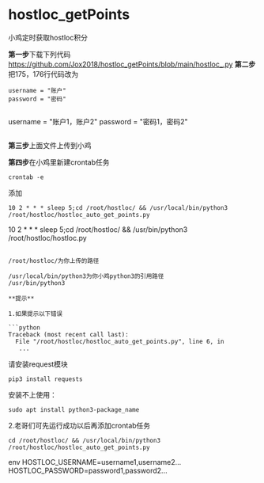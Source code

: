 # hostloc_getPoints

小鸡定时获取hostloc积分


**第一步**下载下列代码
https://github.com/Jox2018/hostloc_getPoints/blob/main/hostloc_.py
**第二步**把175，176行代码改为
```
username = "账户"
password = "密码"
```

```
```
username = "账户1，账户2"
password = "密码1，密码2"
```
```

**第三步**上面文件上传到小鸡

**第四步**在小鸡里新建crontab任务

```
crontab -e
```


添加

```shell
10 2 * * * sleep 5;cd /root/hostloc/ && /usr/local/bin/python3 /root/hostloc/hostloc_auto_get_points.py
```
10 2 * * * sleep 5;cd /root/hostloc/ && /usr/bin/python3 /root/hostloc/hostloc.py
```

/root/hostloc/为你上传的路径

/usr/local/bin/python3为你小鸡python3的引用路径
/usr/bin/python3

**提示**

1.如果提示以下错误

```python
Traceback (most recent call last):
  File "/root/hostloc/hostloc_auto_get_points.py", line 6, in
   ...
```

请安装request模块

```shell
pip3 install requests
```

安装不上使用：
```
sudo apt install python3-package_name
```

2.老哥们可先运行成功以后再添加crontab任务

```shell
cd /root/hostloc/ && /usr/local/bin/python3 /root/hostloc/hostloc_auto_get_points.py
```



env
HOSTLOC_USERNAME=username1,username2...
HOSTLOC_PASSWORD=password1,password2...
